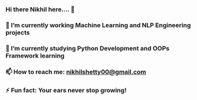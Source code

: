 ### Hi there Nikhil here....  👋




### 🔭 I’m currently working Machine Learning and NLP Engineering projects 
### 🌱 I’m currently studying Python Development and OOPs Framework learning  
### 📫 How to reach me: nikhilshetty00@gmail.com
### ⚡ Fun fact: Your ears never stop growing!

